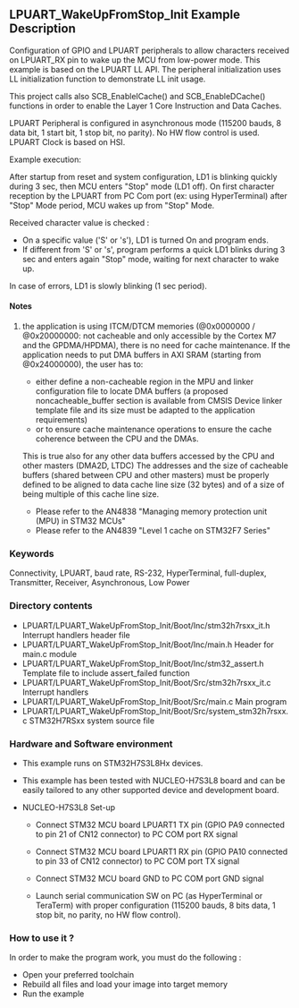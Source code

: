 ## <b>LPUART_WakeUpFromStop_Init Example Description</b>

Configuration of GPIO and LPUART peripherals to allow characters
received on LPUART_RX pin to wake up the MCU from low-power mode. This example is based
on the LPUART LL API. The peripheral initialization uses LL
initialization function to demonstrate LL init usage.

This project calls also SCB_EnableICache() and SCB_EnableDCache() functions in order to enable
the Layer 1 Core Instruction and Data Caches.

LPUART Peripheral is configured in asynchronous mode (115200 bauds, 8 data bit, 1 start bit, 1 stop bit, no parity).
No HW flow control is used.
LPUART Clock is based on HSI.

Example execution:

After startup from reset and system configuration, LD1 is blinking quickly during 3 sec,
then MCU  enters "Stop" mode (LD1 off).
On first  character reception by the LPUART from PC Com port (ex: using HyperTerminal)
after "Stop" Mode period, MCU wakes up from "Stop" Mode.

Received character value is checked :

- On a specific value ('S' or 's'), LD1 is turned On and program ends.
- If different from 'S' or 's', program performs a quick LD1 blinks during 3 sec and 
  enters again "Stop" mode, waiting for next character to wake up.

In case of errors, LD1 is slowly blinking (1 sec period).

#### <b>Notes</b>

 1. the application is using ITCM/DTCM memories (@0x0000000 / @0x20000000: not cacheable and only accessible
    by the Cortex M7 and the GPDMA/HPDMA), there is no need for cache maintenance.
    If the application needs to put DMA buffers in AXI SRAM (starting from @0x24000000), the user has to:
    - either define a non-cacheable region in the MPU and linker configuration file to locate DMA buffers
      (a proposed noncacheable_buffer section is available from CMSIS Device linker template file and its size must
      be adapted to the application requirements)
    - or to ensure cache maintenance operations to ensure the cache coherence between the CPU and the DMAs.

    This is true also for any other data buffers accessed by the CPU and other masters (DMA2D, LTDC)
    The addresses and the size of cacheable buffers (shared between CPU and other masters)
    must be properly defined to be aligned to data cache line size (32 bytes) and of a size of being multiple
    of this cache line size.
    - Please refer to the AN4838 "Managing memory protection unit (MPU) in STM32 MCUs"
    - Please refer to the AN4839 "Level 1 cache on STM32F7 Series"

### <b>Keywords</b>

Connectivity, LPUART, baud rate, RS-232, HyperTerminal, full-duplex,
Transmitter, Receiver, Asynchronous, Low Power

### <b>Directory contents</b>

  - LPUART/LPUART_WakeUpFromStop_Init/Boot/Inc/stm32h7rsxx_it.h        Interrupt handlers header file
  - LPUART/LPUART_WakeUpFromStop_Init/Boot/Inc/main.h                  Header for main.c module
  - LPUART/LPUART_WakeUpFromStop_Init/Boot/Inc/stm32_assert.h          Template file to include assert_failed function
  - LPUART/LPUART_WakeUpFromStop_Init/Boot/Src/stm32h7rsxx_it.c        Interrupt handlers
  - LPUART/LPUART_WakeUpFromStop_Init/Boot/Src/main.c                  Main program
  - LPUART/LPUART_WakeUpFromStop_Init/Boot/Src/system_stm32h7rsxx.c    STM32H7RSxx system source file

### <b>Hardware and Software environment</b>

  - This example runs on STM32H7S3L8Hx devices.

  - This example has been tested with NUCLEO-H7S3L8 board and can be
    easily tailored to any other supported device and development board.

  - NUCLEO-H7S3L8 Set-up
    - Connect STM32 MCU board LPUART1 TX pin (GPIO PA9 connected to pin 21 of CN12 connector)
      to PC COM port RX signal
    - Connect STM32 MCU board LPUART1 RX pin (GPIO PA10 connected to pin 33 of CN12 connector)
      to PC COM port TX signal
    - Connect STM32 MCU board GND to PC COM port GND signal

    - Launch serial communication SW on PC (as HyperTerminal or TeraTerm) with proper configuration
      (115200 bauds, 8 bits data, 1 stop bit, no parity, no HW flow control).

### <b>How to use it ?</b>

In order to make the program work, you must do the following :

 - Open your preferred toolchain
 - Rebuild all files and load your image into target memory
 - Run the example

